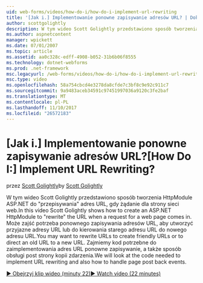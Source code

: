 ```yaml
---
uid: web-forms/videos/how-do-i/how-do-i-implement-url-rewriting
title: '[Jak i.] Implementowanie ponowne zapisywanie adresów URL? | Dokumentacja firmy Microsoft'
author: scottgolightly
description: W tym wideo Scott Golightly przedstawiono sposób tworzenia HttpModule ASP.NET do "przepisywania" adres URL, gdy żądanie dla strony sieci web. Może zajść potrzeba ponownego zapisywania...
ms.author: aspnetcontent
manager: wpickett
ms.date: 07/01/2007
ms.topic: article
ms.assetid: aa0c328c-edff-4908-b052-31b6b06f8555
ms.technology: dotnet-webforms
ms.prod: .net-framework
msc.legacyurl: /web-forms/videos/how-do-i/how-do-i-implement-url-rewriting
msc.type: video
ms.openlocfilehash: 58a754cbcd4e3278da8cfde7c3bf8c9e92c911c7
ms.sourcegitcommit: 9a9483aceb34591c97451997036a9120c3fe2baf
ms.translationtype: MT
ms.contentlocale: pl-PL
ms.lasthandoff: 11/10/2017
ms.locfileid: "26572183"
---
```

<a name="how-do-i-implement-url-rewriting"></a><span data-ttu-id="fdc16-105">[Jak i.] Implementowanie ponowne zapisywanie adresów URL?</span><span class="sxs-lookup"><span data-stu-id="fdc16-105">[How Do I:] Implement URL Rewriting?</span></span>
====================
<span data-ttu-id="fdc16-106">przez [Scott Golightly](https://github.com/scottgolightly)</span><span class="sxs-lookup"><span data-stu-id="fdc16-106">by [Scott Golightly](https://github.com/scottgolightly)</span></span>

<span data-ttu-id="fdc16-107">W tym wideo Scott Golightly przedstawiono sposób tworzenia HttpModule ASP.NET do "przepisywania" adres URL, gdy żądanie dla strony sieci web.</span><span class="sxs-lookup"><span data-stu-id="fdc16-107">In this video Scott Golightly shows how to create an ASP.NET HttpModule to "rewrite" the URL when a request for a web page comes in.</span></span> <span data-ttu-id="fdc16-108">Może zajść potrzeba ponownego zapisywania adresów URL, aby utworzyć przyjazne adresy URL lub do kierowania starego adresu URL do nowego adresu URL.</span><span class="sxs-lookup"><span data-stu-id="fdc16-108">You may want to rewrite URLs to create friendly URLs or to direct an old URL to a new URL.</span></span> <span data-ttu-id="fdc16-109">Zajmiemy kod potrzebne do zaimplementowania adres URL ponowne zapisywanie, a także sposób obsługi post strony kopii zdarzenia.</span><span class="sxs-lookup"><span data-stu-id="fdc16-109">We will look at the code needed to implement URL rewriting and also how to handle page post back events.</span></span>

[<span data-ttu-id="fdc16-110">&#9654; Obejrzyj klip wideo (minuty 22)</span><span class="sxs-lookup"><span data-stu-id="fdc16-110">&#9654; Watch video (22 minutes)</span></span>](https://channel9.msdn.com/Blogs/ASP-NET-Site-Videos/how-do-i-implement-url-rewriting)
